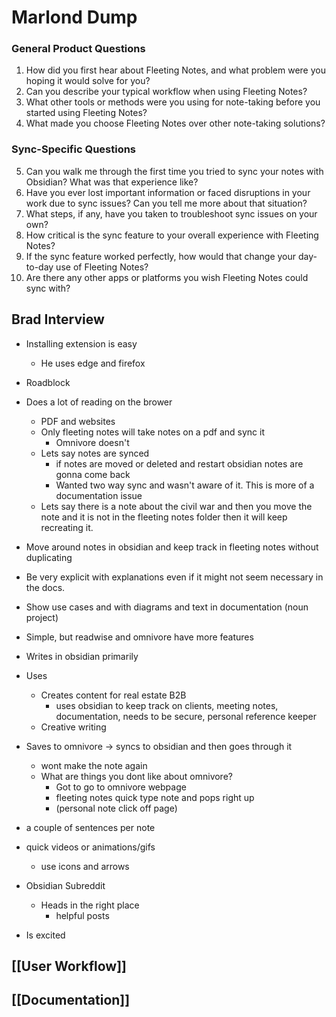 # Marlond Dump
### General Product Questions

1. How did you first hear about Fleeting Notes, and what problem were you hoping it would solve for you?
2. Can you describe your typical workflow when using Fleeting Notes?
3. What other tools or methods were you using for note-taking before you started using Fleeting Notes?
4. What made you choose Fleeting Notes over other note-taking solutions?

### Sync-Specific Questions

5. Can you walk me through the first time you tried to sync your notes with Obsidian? What was that experience like?
6. Have you ever lost important information or faced disruptions in your work due to sync issues? Can you tell me more about that situation?
7. What steps, if any, have you taken to troubleshoot sync issues on your own?
8. How critical is the sync feature to your overall experience with Fleeting Notes?
9. If the sync feature worked perfectly, how would that change your day-to-day use of Fleeting Notes?
10. Are there any other apps or platforms you wish Fleeting Notes could sync with?

## Brad Interview

- Installing extension is easy
	- He uses edge and firefox
- Roadblock 

- Does a lot of reading on the brower
	- PDF and websites
	- Only fleeting notes will take notes on a pdf and sync it
		- Omnivore doesn't
	- Lets say notes are synced 
		- if notes are moved or deleted and restart obsidian notes are gonna come back
		- Wanted two way sync and wasn't aware of it. This is more of a documentation issue
	- Lets say there is a note about the civil war and then you move the note and it is not in the fleeting notes folder then it will keep recreating it. 
- Move around notes in obsidian and keep track in fleeting notes without duplicating
- Be very explicit with explanations even if it might not seem necessary in the docs. 
- Show use cases and with diagrams and text in documentation (noun project)
- Simple, but readwise and omnivore have more features
- Writes in obsidian primarily
- Uses
	- Creates content for real estate B2B
		- uses obsidian to keep track on clients, meeting notes, documentation, needs to be secure, personal reference keeper
	- Creative writing
-  Saves to omnivore -> syncs to obsidian and then goes through it
	- wont make the note again
	- What are things you dont like about omnivore?
		- Got to go to omnivore webpage
		- fleeting notes quick type note and pops right up
		- (personal note click off page)
- a couple of sentences per note 
- quick videos or animations/gifs
	- use icons and arrows 
- Obsidian Subreddit
	- Heads in the right place
		- helpful posts
- Is excited 

## [[User Workflow]]


## [[Documentation]]